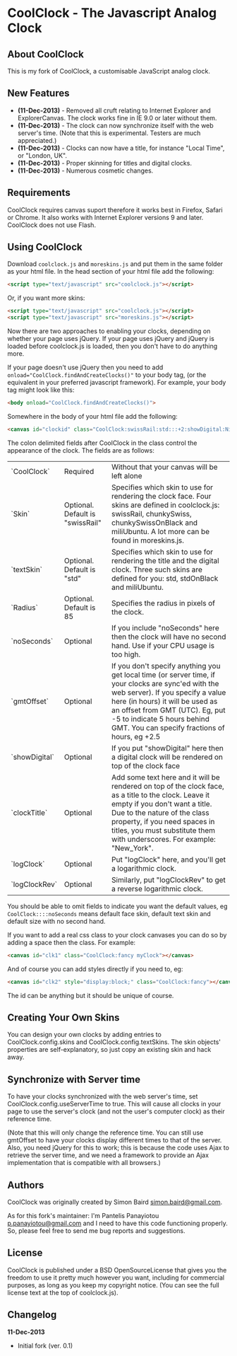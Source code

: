 CoolClock - The Javascript Analog Clock
=======================================

About CoolClock
---------------

This is my fork of CoolClock, a customisable JavaScript analog clock.

New Features
------------

- **(11-Dec-2013)** - Removed all cruft relating to Internet Explorer and
  ExplorerCanvas. The clock works fine in IE 9.0 or later without them.
- **(11-Dec-2013)** - The clock can now synchronize itself with the web
  server's time. (Note that this is experimental. Testers are much
  appreciated.)
- **(11-Dec-2013)** - Clocks can now have a title, for instance "Local Time",
  or "London, UK".
- **(11-Dec-2013)** - Proper skinning for titles and digital clocks.
- **(11-Dec-2013)** - Numerous cosmetic changes.

Requirements
------------

CoolClock requires canvas suport therefore it works best in Firefox, Safari or
Chrome. It also works with Internet Explorer versions 9 and later. CoolClock
does not use Flash.

Using CoolClock
---------------

Download `coolclock.js` and `moreskins.js` and put them in the
same folder as your html file.  In the head section of your html file add the
following:

````Html
<script type="text/javascript" src="coolclock.js"></script>
````

Or, if you want more skins:

````Html
<script type="text/javascript" src="coolclock.js"></script>
<script type="text/javascript" src="moreskins.js"></script>
````

Now there are two approaches to enabling your clocks, depending on whether your
page uses jQuery. If your page uses jQuery and jQuery is loaded before
coolclock.js is loaded, then you don't have to do anything more.

If your page doesn't use jQuery then you need to add
`onload="CoolClock.findAndCreateClocks()"` to your body tag, (or the equivalent
in your preferred javascript framework). For example, your body tag might look
like this:

````Html
<body onload="CoolClock.findAndCreateClocks()">
````

Somewhere in the body of your html file add the following:

````Html
<canvas id="clockid" class="CoolClock:swissRail:std:::+2:showDigital:Nicosia:::"></canvas>
````

The colon delimited fields after CoolClock in the class control the appearance
of the clock. The fields are as follows:

<table>
<tr><td>`CoolClock`</td><td>Required</td>

<td>Without that your canvas will be left alone</td></tr>

<tr><td>`Skin`</td><td>Optional. Default is "swissRail"</td>

<td>Specifies which skin to use for rendering the clock face. Four skins are
defined in coolclock.js: swissRail, chunkySwiss, chunkySwissOnBlack and
miliUbuntu. A lot more can be found in moreskins.js.</td></tr>

<tr><td>`textSkin`</td><td>Optional. Default is "std"</td>

<td>Specifies which skin to use for rendering the title and the digital clock.
Three such skins are defined for you: std, stdOnBlack and
miliUbuntu.</td></tr>

<tr><td>`Radius`</td><td>Optional. Default is 85</td>

<td>Specifies the radius in pixels of the clock.</td></tr>

<tr><td>`noSeconds`</td><td>Optional</td>

<td>If you include "noSeconds" here then the clock will have no second hand.
Use if your CPU usage is too high.</td></tr>

<tr><td>`gmtOffset`</td><td>Optional</td>

<td>If you don't specify anything you get local time (or server time, if your
clocks are sync'ed with the web server). If you specify a value here (in hours)
it will be used as an offset from GMT (UTC). Eg, put -5 to indicate 5 hours
behind GMT. You can specify fractions of hours, eg +2.5</td></tr>

<tr><td>`showDigital`</td><td>Optional</td>

<td>If you put "showDigital" here then a digital clock will be rendered on top
of the clock face</td></tr>

<tr><td>`clockTitle`</td><td>Optional</td>

<td>Add some text here and it will be rendered on top of the clock face, as a
title to the clock. Leave it empty if you don't want a title. Due to the nature
of the class property, if you need spaces in titles, you must substitute them
with underscores. For example: "New_York".</td></tr>

<tr><td>`logClock`</td><td>Optional</td>

<td>Put "logClock" here, and you'll get a logarithmic clock.</td></tr>

<tr><td>`logClockRev`</td><td>Optional</td>

<td>Similarly, put "logClockRev" to get a reverse logarithmic clock.</td></tr>

</table>

You should be able to omit fields to indicate you want the default values, eg
`CoolClock::::noSeconds` means default face skin, default text skin and default
size with no second hand.

If you want to add a real css class to your clock canvases you can do so by
adding a space then the class. For example:

````Html
<canvas id="clk1" class="CoolClock:fancy myClock"></canvas>
````

And of course you can add styles directly if you need to, eg:

````Html
<canvas id="clk2" style="display:block;" class="CoolClock:fancy"></canvas>
`````

The id can be anything but it should be unique of course.

Creating Your Own Skins
-----------------------

You can design your own clocks by adding entries to CoolClock.config.skins and
CoolClock.config.textSkins. The skin objects' properties are self-explanatory,
so just copy an existing skin and hack away.

Synchronize with Server time
----------------------------

To have your clocks synchronized with the web server's time, set
CoolClock.config.useServerTime to true. This will cause all clocks in your page
to use the server's clock (and not the user's computer clock) as their
reference time.

(Note that this will only change the reference time. You can still use gmtOffset
to have your clocks display different times to that of the server. Also, you
need jQuery for this to work; this is because the code uses Ajax to retrieve
the server time, and we need a framework to provide an Ajax implementation that
is compatible with all browsers.)

Authors
-------

CoolClock was originally created by Simon Baird <simon.baird@gmail.com>.

As for this fork's maintainer: I'm Pantelis Panayiotou <p.panayiotou@gmail.com>
and I need to have this code functioning properly. So, please feel free to send
me bug reports and suggestions.

License
-------

CoolClock is published under a BSD OpenSourceLicense that gives you the freedom
to use it pretty much however you want, including for commercial purposes, as
long as you keep my copyright notice. (You can see the full license text at the
top of coolclock.js).

Changelog
---------

**11-Dec-2013**

- Initial fork (ver. 0.1)
